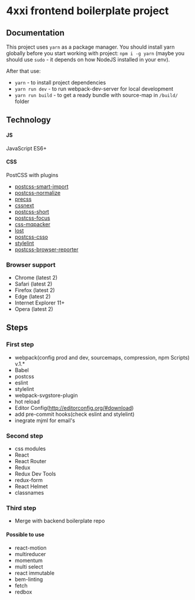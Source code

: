 # 4xxi frontend boilerplate project

## Documentation

This project uses `yarn` as a package manager.
You should install yarn globally before you start working with project:
`npm i -g yarn`
(maybe you should use `sudo` - it depends on how NodeJS installed in your env).

After that use:

* `yarn` - to install project dependencies
* `yarn run dev` - to run webpack-dev-server for local development
* `yarn run build` - to get a ready bundle with source-map in `/build/` folder

## Technology
#### JS
JavaScript ES6+

#### CSS
PostCSS with plugins

* [postcss-smart-import](https://github.com/sebastian-software/postcss-smart-import)
* [postcss-normalize](https://github.com/seaneking/postcss-normalize)
* [precss](https://github.com/jonathantneal/precss)
* [cssnext](https://github.com/MoOx/postcss-cssnext)
* [postcss-short](https://github.com/jonathantneal/postcss-short)
* [postcss-focus](https://github.com/postcss/postcss-focus)
* [css-mqpacker](https://github.com/hail2u/node-css-mqpacker)
* [lost](https://github.com/peterramsing/lost)
* [postcss-csso](https://github.com/lahmatiy/postcss-csso)
* [stylelint](https://github.com/stylelint/stylelint)
* [postcss-browser-reporter](https://github.com/postcss/postcss-browser-reporter)


### Browser support
* Chrome (latest 2)
* Safari (latest 2)
* Firefox (latest 2)
* Edge (latest 2)
* Internet Explorer 11+
* Opera (latest 2)

## Steps
### First step
* webpack(config prod and dev, sourcemaps, compression, npm Scripts) v.1.*
* Babel
* postcss
* eslint
* stylelint
* webpack-svgstore-plugin
* hot reload
* Editor Config(http://editorconfig.org/#download)
* add pre-commit hooks(check eslint and stylelint)
* inegrate mjml for email's

### Second step
* css modules
* React
* React Router
* Redux
* Redux Dev Tools
* redux-form
* React Helmet
* classnames

### Third step
* Merge with backend boilerplate repo

#### Possible to use
* react-motion
* multireducer
* momentum
* multi select
* react immutable
* bem-linting
* fetch
* redbox

